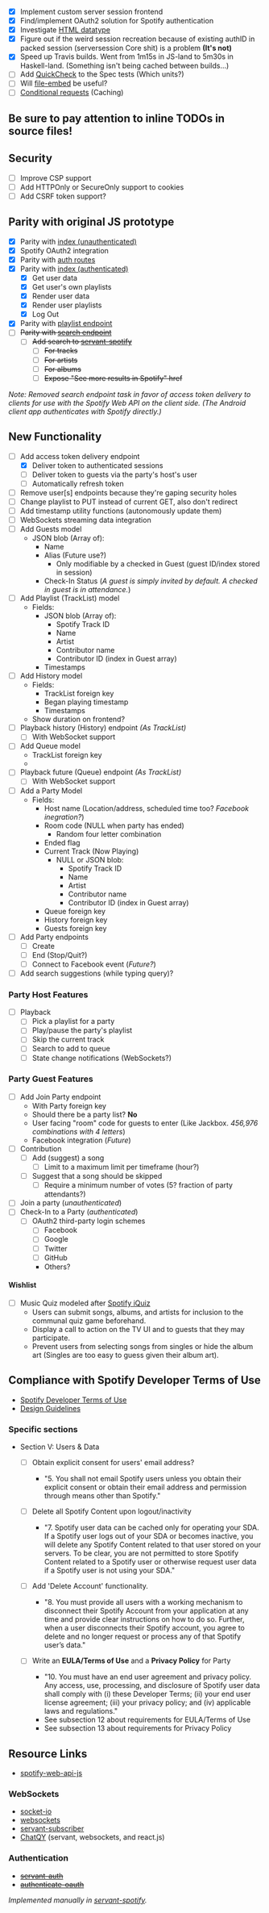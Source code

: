 - [x] Implement custom server session frontend
- [x] Find/implement OAuth2 solution for Spotify authentication
- [x] Investigate [HTML datatype](https://github.com/haskell-servant/servant-lucid/blob/master/src/Servant/HTML/Lucid.hs)
- [x] Figure out if the weird session recreation because of existing authID in
packed session (serversession Core shit) is a problem **(It's not)**
- [x] Speed up Travis builds. Went from 1m15s in JS-land to 5m30s in Haskell-land. (Something isn't being cached between builds...)
- [ ] Add [QuickCheck](https://hackage.haskell.org/package/servant-quickcheck-0.0.2.2/docs/Servant-QuickCheck.html)
to the Spec tests (Which units?)
- [ ] Will [file-embed](https://hackage.haskell.org/package/file-embed) be useful?
- [ ] [Conditional requests](https://developer.spotify.com/web-api/user-guide/#conditional-requests) (Caching)

## Be sure to pay attention to inline TODOs in source files!

## Security

- [ ] Improve CSP support
- [ ] Add HTTPOnly or SecureOnly support to cookies
- [ ] Add CSRF token support?

## Parity with original JS prototype

- [x] Parity with [index (unauthenticated)](https://github.com/chances/chances-party/blob/94ce862cb8fc9ef94b3b8c73c404479c3d86e659/routes/index.js#L8)
- [x] Spotify OAuth2 integration
- [x] Parity with [auth routes](https://github.com/chances/chances-party/blob/94ce862cb8fc9ef94b3b8c73c404479c3d86e659/routes/auth.js)
- [x] Parity with [index (authenticated)](https://github.com/chances/chances-party/blob/94ce862cb8fc9ef94b3b8c73c404479c3d86e659/routes/index.js#L14)
  - [x] Get user data
  - [x] Get user's own playlists
  - [x] Render user data
  - [x] Render user playlists
  - [x] Log Out
- [x] Parity with [playlist endpoint](https://github.com/chances/chances-party/blob/94ce862cb8fc9ef94b3b8c73c404479c3d86e659/routes/index.js#L38)
- [ ] ~~Parity with [search endpoint](https://github.com/chances/chances-party/blob/94ce862cb8fc9ef94b3b8c73c404479c3d86e659/routes/index.js#L71)~~
  - [ ] ~~Add search to [servant-spotify](https://github.com/chances/servant-spotify#readme)~~
    - [ ] ~~For tracks~~
    - [ ] ~~For artists~~
    - [ ] ~~For albums~~
    - [ ] ~~Expose "See more results in Spotify" href~~

_Note: Removed search endpoint task in favor of access token delivery to clients for use with the Spotify Web API on the client side. (The Android client app authenticates with Spotify directly.)_

## New Functionality

- [ ] Add access token delivery endpoint
  - [x] Deliver token to authenticated sessions
  - [ ] Deliver token to guests via the party's host's user
  - [ ] Automatically refresh token
- [ ] Remove user[s] endpoints because they're gaping security holes
- [ ] Change playlist to PUT instead of current GET, also don't redirect
- [ ] Add timestamp utility functions (autonomously update them)
- [ ] WebSockets streaming data integration
- [ ] Add Guests model
  - JSON blob (Array of):
    - Name
    - Alias (Future use?)
      - Only modifiable by a checked in Guest (guest ID/index stored in session)
    - Check-In Status (_A guest is simply invited by default. A checked in guest is in attendance._)
- [ ] Add Playlist (TrackList) model
  - Fields:
    - JSON blob (Array of):
      - Spotify Track ID
      - Name
      - Artist
      - Contributor name
      - Contributor ID (index in Guest array)
    - Timestamps
- [ ] Add History model
  - Fields:
    - TrackList foreign key
    - Began playing timestamp
    - Timestamps
  - Show duration on frontend?
- [ ] Playback history (History) endpoint _(As TrackList)_
  - [ ] With WebSocket support
- [ ] Add Queue model
  - TrackList foreign key
  -
- [ ] Playback future (Queue) endpoint _(As TrackList)_
  - [ ] With WebSocket support
- [ ] Add a Party Model
  - Fields:
    - Host name (Location/address, scheduled time too? _Facebook inegration?_)
    - Room code (NULL when party has ended)
      - Random four letter combination
    - Ended flag
    - Current Track (Now Playing)
      - NULL or JSON blob:
        - Spotify Track ID
        - Name
        - Artist
        - Contributor name
        - Contributor ID (index in Guest array)
    - Queue foreign key
    - History foreign key
    - Guests foreign key
- [ ] Add Party endpoints
  - [ ] Create
  - [ ] End (Stop/Quit?)
  - [ ] Connect to Facebook event (_Future?_)
- [ ] Add search suggestions (while typing query)?

### Party Host Features

- [ ] Playback
  - [ ] Pick a playlist for a party
  - [ ] Play/pause the party's playlist
  - [ ] Skip the current track
  - [ ] Search to add to queue
  - [ ] State change notifications (WebSockets?)

### Party Guest Features

- [ ] Add Join Party endpoint
  - With Party foreign key
  - Should there be a party list? **No**
  - User facing "room" code for guests to enter (Like Jackbox. _456,976 combinations with 4 letters_)
  - Facebook integration (_Future_)
- [ ] Contribution
  - [ ] Add (suggest) a song
    - [ ] Limit to a maximum limit per timeframe (hour?)
  - [ ] Suggest that a song should be skipped
    - [ ] Require a minimum number of votes (5? fraction of party attendants?)
- [ ] Join a party (_unauthenticated_)
- [ ] Check-In to a Party (_authenticated_)
  - [ ] OAuth2 third-party login schemes
    - [ ] Facebook
    - [ ] Google
    - [ ] Twitter
    - [ ] GitHub
    - Others?

#### Wishlist

- [ ] Music Quiz modeled after [Spotify iQuiz](https://github.com/JMPerez/spotify-iquiz#spotify-iquiz)
  - Users can submit songs, albums, and artists for inclusion to the communal quiz game beforehand.
  - Display a call to action on the TV UI and to guests that they may participate.
  - Prevent users from selecting songs from singles or hide the album art (Singles are too easy to guess given their album art).

## Compliance with Spotify Developer Terms of Use

- [Spotify Developer Terms of Use](https://developer.spotify.com/developer-terms-of-use/)
- [Design Guidelines](https://developer.spotify.com/design/)

### Specific sections

- Section V: Users & Data
  - [ ] Obtain explicit consent for users' email address?
    - "5. You shall not email Spotify users unless you obtain their explicit consent or obtain their email address and permission through means other than Spotify."

  - [ ] Delete all Spotify Content upon logout/inactivity
    - "7. Spotify user data can be cached only for operating your SDA. If a Spotify user logs out of your SDA or becomes inactive, you will delete any Spotify Content related to that user stored on your servers. To be clear, you are not permitted to store Spotify Content related to a Spotify user or otherwise request user data if a Spotify user is not using your SDA."

  - [ ] Add 'Delete Account' functionality.
    - "8. You must provide all users with a working mechanism to disconnect their Spotify Account from your application at any time and provide clear instructions on how to do so. Further, when a user disconnects their Spotify account, you agree to delete and no longer request or process any of that Spotify user’s data."

  - [ ] Write an **EULA/Terms of Use** and a **Privacy Policy** for Party
    - "10. You must have an end user agreement and privacy policy. Any access, use, processing, and disclosure of Spotify user data shall comply with (i) these Developer Terms; (ii) your end user license agreement; (iii) your privacy policy; and (iv) applicable laws and regulations."
    - See subsection 12 about requirements for EULA/Terms of Use
    - See subsection 13 about requirements for Privacy Policy

## Resource Links

- [spotify-web-api-js](https://github.com/JMPerez/spotify-web-api-js)

### WebSockets

- [socket-io](http://hackage.haskell.org/package/socket-io)
- [websockets](https://github.com/jaspervdj/websockets)
- [servant-subscriber](https://github.com/eskimor/servant-subscriber)
- [ChatQY](https://github.com/realli/chatqy) (servant, websockets, and react.js)

### Authentication

- ~~[servant-auth](https://github.com/plow-technologies/servant-auth)~~
- ~~[authenticate-oauth](https://www.stackage.org/package/authenticate-oauth)~~

_Implemented manually in [servant-spotify](https://github.com/chances/servant-spotify#readme)._
